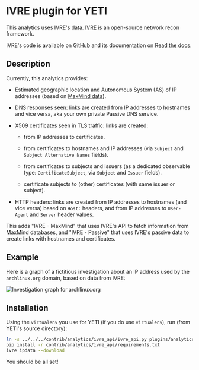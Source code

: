 # IVRE plugin for YETI #

This analytics uses IVRE's data. [IVRE](https://ivre.rocks/) is an
open-source network recon framework.

IVRE's code is available on [GitHub](https://github.com/cea-sec/ivre/)
and its documentation on [Read the docs](https://doc.ivre.rocks/).

## Description ##

Currently, this analytics provides:

- Estimated geographic location and Autonomous System (AS) of IP
  addresses (based on
  [MaxMind data](https://dev.maxmind.com/geoip/geoip2/geolite2/)).

- DNS responses seen: links are created from IP addresses to hostnames
  and vice versa, aka your own private Passive DNS service.

- X509 certificates seen in TLS traffic: links are created:

    - from IP addresses to certificates.

    - from certificates to hostnames and IP addresses (via `Subject` and
      `Subject Alternative Names` fields).

    - from certificates to subjects and issuers (as a dedicated
      observable type: `CertificateSubject`, via `Subject` and
      `Issuer` fields).

    - certificate subjects to (other) certificates (with same issuer
      or subject).

- HTTP headers: links are created from IP addresses to hostnames (and
  vice versa) based on `Host:` headers, and from IP addresses to
  `User-Agent` and `Server` header values.

This adds "IVRE - MaxMind" that uses IVRE's API to fetch information
from MaxMind databases, and "IVRE - Passive" that uses IVRE's passive
data to create links with hostnames and certificates.

## Example ##

Here is a graph of a fictitious investigation about an IP address used
by the `archlinux.org` domain, based on data from IVRE:

![Investigation graph for archlinux.org](investigation-archlinux.png)

## Installation ##

Using the `virtualenv` you use for YETI (if you do use `virtualenv`),
run (from YETI's source directory):

```Bash
ln -s ../../../contrib/analytics/ivre_api/ivre_api.py plugins/analytics/private/
pip install -r contrib/analytics/ivre_api/requirements.txt
ivre ipdata --download
```

You should be all set!
